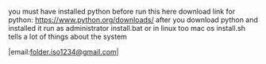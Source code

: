 you must have installed python before run this here download link for python: https://www.python.org/downloads/ after you download python and installed it run as administrator install.bat or in linux too mac os install.sh
tells a lot of things about the system


|email:folder.iso1234@gmail.com|
